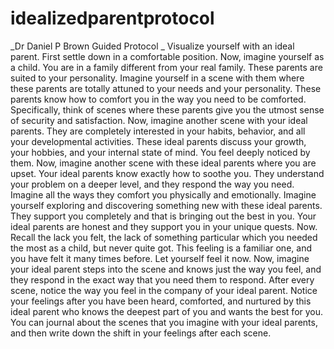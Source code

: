 # idealizedparentprotocol
_Dr Daniel P Brown Guided Protocol _
Visualize yourself with an ideal parent.
First settle down in a comfortable position. 
Now, imagine yourself as a child. 
You are in a family different from your real family. 
These parents are suited to your personality.
Imagine yourself in a scene with them where these parents are totally attuned to your needs and your personality. 
These parents know how to comfort you in the way you need to be comforted. 
Specifically, think of scenes where these parents give you the utmost sense of security and satisfaction.
Now, imagine another scene with your ideal parents. 
They are completely interested in your habits, behavior, and all your developmental activities. 
These ideal parents discuss your growth, your hobbies, and your internal state of mind. 
You feel deeply noticed by them.
Now, imagine another scene with these ideal parents where you are upset. 
Your ideal parents know exactly how to soothe you. 
They understand your problem on a deeper level, and they respond the way you need. 
Imagine all the ways they comfort you physically and emotionally.
Imagine yourself exploring and discovering something new with these ideal parents. 
They support you completely and that is bringing out the best in you. 
Your ideal parents are honest and they support you in your unique quests. 
Now. Recall the lack you felt, the lack of something particular which you needed the most as a child, but never quite got. 
This feeling is a familiar one, and you have felt it many times before. Let yourself feel it now. 
Now, imagine your ideal parent steps into the scene and knows just the way you feel, and they respond in the exact way that you need them to respond. 
After every scene, notice the way you feel in the company of your ideal parent. 
Notice your feelings after you have been heard, comforted, and nurtured by this ideal parent who knows the deepest part of you and wants the best for you. 
You can journal about the scenes that you imagine with your ideal parents, and then write down the shift in your feelings after each scene.
